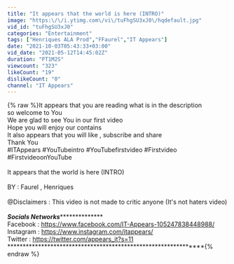 ```yaml
---
title: "It appears that the world is here (INTRO)"
image: "https:\/\/i.ytimg.com\/vi\/tuFhgSU3xJ0\/hqdefault.jpg"
vid_id: "tuFhgSU3xJ0"
categories: "Entertainment"
tags: ["Henriques ALA Prod","FFaurel","IT Appears"]
date: "2021-10-03T05:43:33+03:00"
vid_date: "2021-05-12T14:45:02Z"
duration: "PT1M2S"
viewcount: "323"
likeCount: "19"
dislikeCount: "0"
channel: "IT Appears"
---
```

{% raw %}It appears that you are reading what is in the description<br />so welcome to You<br />We are glad to see You in our first video <br />Hope you will enjoy our contains <br />It also appears that you will like , subscribe and share <br />Thank You<br />#ITAppears #YouTubeintro #YouTubefirstvideo #Firstvideo  #FirstvideoonYouTube<br /><br />It appears that the world is here (INTRO)<br /><br />BY :  Faurel , Henriques<br /><br />@Disclaimers : This video is not made to critic anyone  (It's not haters video)<br /><br />***************Socials Networks*****************************<br />Facebook : <a rel="nofollow" target="blank" href="https://www.facebook.com/IT-Appears-105247838448988/">https://www.facebook.com/IT-Appears-105247838448988/</a><br />Instagram : <a rel="nofollow" target="blank" href="https://www.instagram.com/itappears/">https://www.instagram.com/itappears/</a><br />Twitter       : <a rel="nofollow" target="blank" href="https://twitter.com/appears_it?s=11">https://twitter.com/appears_it?s=11</a><br />***************************************************************{% endraw %}
